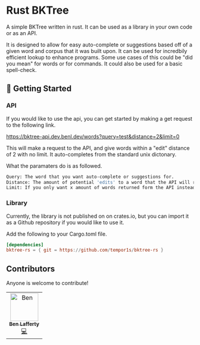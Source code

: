 # Rust BKTree

A simple BKTree written in rust. It can be used as a library in your own code or as an API.

It is designed to allow for easy auto-complete or suggestions based off of a given word and corpus that it was built upon. It can be used for incredbily efficient lookup to enhance programs.
Some use cases of this could be "did you mean" for words or for commands. It could also be used for a basic spell-check.

## 🚀 Getting Started

### API

If you would like to use the api, you can get started by making a get request to the following link.

https://bktree-api.dev.benl.dev/words?query=test&distance=2&limit=0

This will make a request to the API, and give words within a "edit" distance of 2 with no limit. It auto-completes from the standard unix dictonary.

What the paramaters do is as followed.

```bash
Query: The word that you want auto-complete or suggestions for.
Distance: The amount of potential 'edits' to a word that the API will return.
Limit: If you only want x amount of words returned form the API instead of all of them.
```

### Library

Currently, the library is not published on on crates.io, but you can import it as a Github repository if you would like to use it.

Add the following to your Cargo.toml file.

```toml
[dependencies]
bktree-rs = { git = https://github.com/tempor1s/bktree-rs }
```

## Contributors

Anyone is welcome to contribute!

<table>
  <tr>
    <td align="center"><a href="https://github.com/tempor1s"><img src="https://avatars0.githubusercontent.com/u/29741401?s=460&u=1ca03db5bbb7046bab14f72b7d6e801b9b0ac6f0&v=4" width="75px;" alt="Ben"/><br /><sub><b>Ben Lafferty</b></sub></a><br /><a href="https://github.com/tempor1s/msconsole/commits?author=tempor1s" title="Code">💻</a></td>
